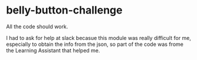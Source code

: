 # belly-button-challenge


All the code should work. 

I had to ask for help at slack becasue this module was really difficult for me, especially to obtain the info from the json, so part of the code was frome the Learning Assistant that helped me.
